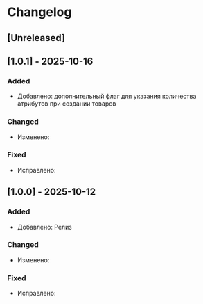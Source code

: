 # Changelog

## [Unreleased]

## [1.0.1] - 2025-10-16

### Added

- Добавлено: дополнительный флаг для указания количества атрибутов при создании товаров

### Changed

- Изменено:

### Fixed

- Исправлено:

## [1.0.0] - 2025-10-12

### Added

- Добавлено: Релиз

### Changed

- Изменено:

### Fixed

- Исправлено:
